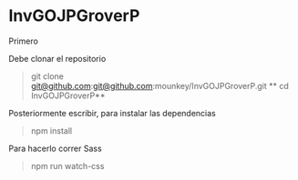 # InvGOJPGroverP

Primero 

Debe clonar el repositorio 
>git clone git@github.com:git@github.com:mounkey/InvGOJPGroverP.git **
>cd InvGOJPGroverP**

Posteriormente escribir, para instalar las dependencias

  >npm install

Para hacerlo correr Sass
  
  >npm run watch-css
